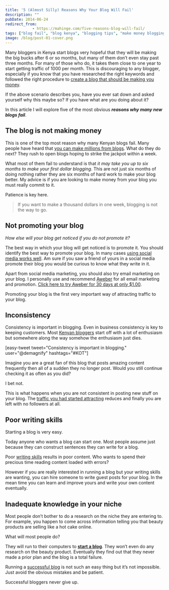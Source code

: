```yaml
---
title: '5 (Almost Silly) Reasons Why Your Blog Will Fail'
description: ""
pubDate: 2014-06-24
redirect_from:
            - https://mahinge.com/five-reasons-blog-will-fail/
tags: ["blog fail", "blog kenya", "blogging tips", "make money blogging kenya", "start a blog kenya", "Affiliate Marketing"]
image: /blog/post-01-cover.png
---
```

Many bloggers in Kenya start blogs very hopeful that they will be making the big bucks after 6 or so months, but many of them don’t even stay past three months. For many of those who do, it takes them close to one year to start getting traffic of 1000 per month. This is discouraging to any blogger, especially if you know that you have researched the right keywords and followed the right procedure to [create a blog that should be making you money](https://mahinge.com/type-blog-will-make-money/ "what type of blog will make you money").

If the above scenario describes you, have you ever sat down and asked yourself why this maybe so? If you have what are you doing about it?

In this article I will explore five of the most obvious _**reasons why many new blogs fail**_.

## The blog is not making money

This is one of the top most reason why many Kenyan blogs fail. Many people have heard that [you can make millions from blogs](https://mahinge.com/really-make-money-blogging/ "can you really make money blogging"). What do they do next? They rush to open blogs hoping to strike the jackpot within a week.

What most of them fail to understand is that _it may take you up to six months to make your first dollar blogging_. This are not just six months of doing nothing rather they are six months of hard work to make your blog better. My advice is if you are looking to make money from your blog you must really commit to it.

Patience is key here.

> If you want to make a thousand dollars in one week, blogging is not the way to go.

## Not promoting your blog

_How else will your blog get noticed if you do not promote it?_

The best way in which your blog will get noticed is to promote it. You should identify the best way to promote your blog. In many cases [using social media works well](https://mahinge.com/category/social-media-marketing/ "social media"). Am sure if you saw a friend of yours in a social media promote their blog you would be curious to know what they write in it.

Apart from social media marketing, you should also try email marketing on your blog. I personally use and recommend [Aweber](https://mahinge.com/visit/Aweber "Aweber") for all email marketing and promotion. [Click here to try Aweber for 30 days at only \$1.00](https://mahinge.com/visit/Aweber "Try Aweber").

Promoting your blog is the first very important way of attracting traffic to your blog.

## Inconsistency

Consistency is important in blogging. Even in business consistency is key to keeping customers. Most [Kenyan bloggers](https://mahinge.com/fully-monetize-blog-kenya/ "kenyan bloggers") start off with a lot of enthusiasm but somewhere along the way somehow the enthusiasm just dies.

\[easy-tweet tweet="Consistency is important in blogging." user="@demagnify" hashtags="#KOT"]

Imagine you are a great fan of this blog that posts amazing content frequently then all of a sudden they no longer post. Would you still continue checking it as often as you did?

I bet not.

This is what happens when you are not consistent in posting new stuff on your blog. The [traffic you had started attracting](https://mahinge.com/get-massive-blog-traffic-new-website/ "attracting traffic") reduces and finally you are left with no followers at all.

## Poor writing skills

Starting a blog is very easy.

Today anyone who wants a blog can start one. Most people assume just because they can construct sentences they can write for a blog.

Poor [writing skills](http://www.andikawriters.com "writing skills") results in poor content. Who wants to spend their precious time reading content loaded with errors?

However if you are really interested in running a blog but your writing skills are wanting, you can hire someone to write guest posts for your blog. In the mean time you can learn and improve yours and write your own content eventually.

## Inadequate knowledge in your niche

Most people don’t bother to do a research on the niche they are entering to. For example, you happen to come across information telling you that beauty products are selling like a hot cake online.

What will most people do?

They will run to their computers to [**start a blog**](https://mahinge.com/ "start a blog"). They won’t even do any research on the beauty product. Eventually they find out that they never made a prior plan and the blog is a total failure.

Running a [successful blog](https://mahinge.com/start-successful-blog-brings-money-fame/ "successful blog") is not such an easy thing but it’s not impossible. Just avoid the obvious mistakes and be patient.

Successful bloggers never give up.
